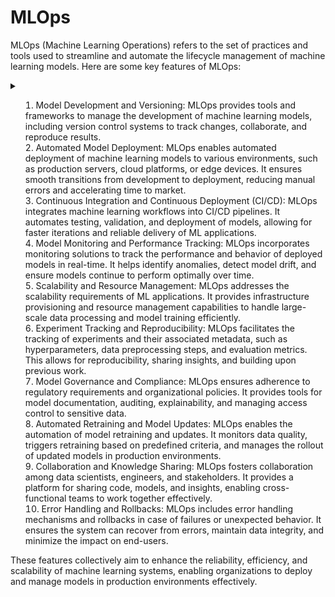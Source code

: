 

# MLOps
MLOps (Machine Learning Operations) refers to the set of practices and tools used to streamline and automate the lifecycle management of machine learning models. Here are some key features of MLOps:
<details>
  <summary>
    
 
1. Model Development and Versioning: MLOps provides tools and frameworks to manage the development of machine learning models, including version control systems to track changes, collaborate, and reproduce results.
2. Automated Model Deployment: MLOps enables automated deployment of machine learning models to various environments, such as production servers, cloud platforms, or edge devices. It ensures smooth transitions from development to deployment, reducing manual errors and accelerating time to market.
3. Continuous Integration and Continuous Deployment (CI/CD): MLOps integrates machine learning workflows into CI/CD pipelines. It automates testing, validation, and deployment of models, allowing for faster iterations and reliable delivery of ML applications.
4. Model Monitoring and Performance Tracking: MLOps incorporates monitoring solutions to track the performance and behavior of deployed models in real-time. It helps identify anomalies, detect model drift, and ensure models continue to perform optimally over time.
5. Scalability and Resource Management: MLOps addresses the scalability requirements of ML applications. It provides infrastructure provisioning and resource management capabilities to handle large-scale data processing and model training efficiently.
6. Experiment Tracking and Reproducibility: MLOps facilitates the tracking of experiments and their associated metadata, such as hyperparameters, data preprocessing steps, and evaluation metrics. This allows for reproducibility, sharing insights, and building upon previous work.
7. Model Governance and Compliance: MLOps ensures adherence to regulatory requirements and organizational policies. It provides tools for model documentation, auditing, explainability, and managing access control to sensitive data.
8. Automated Retraining and Model Updates: MLOps enables the automation of model retraining and updates. It monitors data quality, triggers retraining based on predefined criteria, and manages the rollout of updated models in production environments.
9. Collaboration and Knowledge Sharing: MLOps fosters collaboration among data scientists, engineers, and stakeholders. It provides a platform for sharing code, models, and insights, enabling cross-functional teams to work together effectively.
10. Error Handling and Rollbacks: MLOps includes error handling mechanisms and rollbacks in case of failures or unexpected behavior. It ensures the system can recover from errors, maintain data integrity, and minimize the impact on end-users.

These features collectively aim to enhance the reliability, efficiency, and scalability of machine learning systems, enabling organizations to deploy and manage models in production environments effectively.


</summary>
</details>

